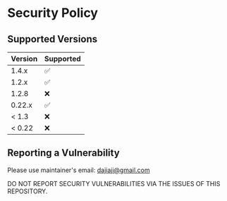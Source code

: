 # Security Policy

## Supported Versions

| Version | Supported          |
| ------- | ------------------ |
| 1.4.x   | :white_check_mark: |
| 1.2.x   | :white_check_mark: |
| 1.2.8   | :x:                |
| 0.22.x  | :white_check_mark: |
| < 1.3   | :x:                |
| < 0.22  | :x:                |

## Reporting a Vulnerability

Please use maintainer's email: dajiaji@gmail.com

DO NOT REPORT SECURITY VULNERABILITIES VIA THE ISSUES OF THIS REPOSITORY.
